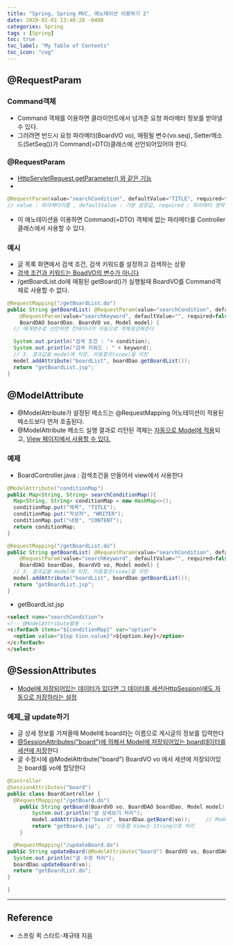 ```yaml
---
title: "Spring, Spring MVC, 애노테이션 이용하기 2"
date: 2020-02-01 13:40:28 -0400
categories: Spring
tags : [Spring]
toc: true
toc_label: "My Table of Contents"
toc_icon: "cog"
---
```


## @RequestParam

### Command객체
- Command 객체를 이용하면 클라이언트에서 넘겨준 요청 파라메터 정보를 받아낼 수 있다.
- 그러려면 반드시 요청 파라메터(BoardVO vo), 매핑될 변수(vo.seq), Setter메소드(SetSeq())가 Command(=DTO)클래스에 선언되어있어야 한다.

### @RequestParam
- <u>HttpServletRequest.getParameter() 와 같은 기능</u>
-
```java
@RequestParam(value="searchCondition", defaultValue="TITLE", required=false)
// value : 파라메터이름 , defaultValue : 기본 설정값, required : 파라메터 생략 여부
```

- 이 애노테이션을 이용하면 Command(=DTO) 객체에 없는 파라메터를 Controller클래스에서 사용할 수 있다.

### 예시
- 글 목록 화면에서 검색 조건, 검색 키워드를 설정하고 검색하는 상황
- <u>검색 조건과 키워드는 BoadVO의 변수가 아니다</u>
- /getBoardList.do에 매핑된 getBoard()가 실행될때 BoardVO를 Command객체로 사용할 수 없다.

```java
@RequestMapping("/getBoardList.do")
public String getBoardList( @RequestParam(value="searchCondition", defaultValue="TITLE", required=false) String condition,
    @RequestParam(value="searchKeyword", defaultValue="", required=false) String keyword,
    BoardDAO boardDao, BoardVO vo, Model model) {
  // 매개변수로 선언하면 컨테이너가 자동으로 객체생성해준다

  System.out.println("검색 조건 : "+ condition);
  System.out.println("검색 키워드 : " + keyword);
  // 3. 결과값을 model에 저장, 이동할곳(view)을 리턴
  model.addAttribute("boardList", boardDao.getBoardList());
  return "getBoardList.jsp";
}
```

## @ModelAttribute
- @ModelAttribute가 설정된 메소드는 @RequestMapping 어노테이션이 적용된 메소드보다 먼저 호출된다.
- @ModelAttribute 메소드 실행 결과로 리턴된 객체는 <u>자동으로 Model에 적용</u>되고, <u>View 페이지에서 사용할 수 있다.</u>

### 예제
- BoardController.java
: 검색조건을 만들어서 view에서 사용한다

```java
@ModelAttribute("conditionMap")
public Map<String, String> searchConditionMap(){
  Map<String, String> conditionMap = new HashMap<>();
  conditionMap.put("제목", "TITLE");
  conditionMap.put("작성자", "WRITER");
  conditionMap.put("내용", "CONTENT");
  return conditionMap;
}

@RequestMapping("/getBoardList.do")
public String getBoardList( @RequestParam(value="searchCondition", defaultValue="TITLE", required=false) String condition,
    @RequestParam(value="searchKeyword", defaultValue="", required=false) String keyword,
    BoardDAO boardDao, BoardVO vo, Model model) {
  // 3. 결과값을 model에 저장, 이동할곳(view)을 리턴
  model.addAttribute("boardList", boardDao.getBoardList());
  return "getBoardList.jsp";
}
```

- getBoardList.jsp

```html
<select name="searchCondition">
<!-- @ModelAttribute활용 -->
<c:forEach items="${conditionMap}" var="option">
  <option value="${op tion.value}">${option.key}</option>
</c:forEach>
</select>
```

## @SessionAttributes
- <u>Model에 저장되어있는 데이터가 있다면 그 데이터를 세션(HttpSession)에도 자동으로 저장하라는 설정</u>

### 예제_글 update하기
- 글 상세 정보를 가져올때 Model에 board라는 이름으로 게시글의 정보를 입력한다
- <u>@SessionAttributes("board")에 의해서 Model에 저장되어있는 board데이터를 세션에 저장</u>한다
- 글 수정시에 @ModelAttribute("board") BoardVO vo 에서 세션에 저장되어있는 board를 vo에 할당한다


```java
@Controller
@SessionAttributes("board")
public class BoardController {
  @RequestMapping("/getBoard.do")
	public String getBoard(BoardVO vo, BoardDAO boardDao, Model model) {
		System.out.println("글 상세보기 처리");
		model.addAttribute("board", boardDao.getBoard(vo));		// Model 정보 저장
		return "getBoard.jsp";	// 이동할 View는 String으로 처리
	}

  @RequestMapping("/updateBoard.do")
public String updateBoard(@ModelAttribute("board") BoardVO vo, BoardDAO boardDao, ModelAndView mav) {
  System.out.println("글 수정 처리");
  boardDao.updateBoard(vo);
  return "getBoardList.do";
}

}
```



---
## Reference
- 스프링 퀵 스타트-채규태 지음
